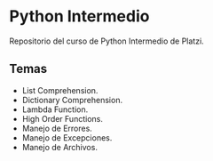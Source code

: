 # Python Intermedio

Repositorio del curso de Python Intermedio de Platzi.

## Temas

- List Comprehension.
- Dictionary Comprehension.
- Lambda Function.
- High Order Functions.
- Manejo de Errores.
- Manejo de Excepciones.
- Manejo de Archivos.
